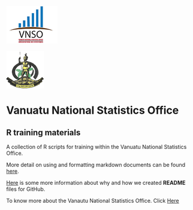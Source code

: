 
<img src="logos/vnso_logo.png">&nbsp;&nbsp;&nbsp;&nbsp;&nbsp;&nbsp;&nbsp;&nbsp;&nbsp;&nbsp;&nbsp;&nbsp;&nbsp;&nbsp;&nbsp;&nbsp;&nbsp;&nbsp;&nbsp;&nbsp;&nbsp;&nbsp;&nbsp;&nbsp;&nbsp;&nbsp;&nbsp;&nbsp;&nbsp;&nbsp;&nbsp;&nbsp;&nbsp;&nbsp;&nbsp;&nbsp;&nbsp;&nbsp;&nbsp;&nbsp;&nbsp;&nbsp;&nbsp;&nbsp;&nbsp;&nbsp;&nbsp;&nbsp;&nbsp;&nbsp;&nbsp;&nbsp;&nbsp;&nbsp;&nbsp;&nbsp;&nbsp;&nbsp;&nbsp;&nbsp;&nbsp;&nbsp;&nbsp;&nbsp;&nbsp;&nbsp;&nbsp;&nbsp;&nbsp;&nbsp;&nbsp;&nbsp;&nbsp;&nbsp;&nbsp;&nbsp;&nbsp;&nbsp;&nbsp;&nbsp;&nbsp;&nbsp;&nbsp;&nbsp;&nbsp;&nbsp;&nbsp;&nbsp;&nbsp;&nbsp;&nbsp;&nbsp;&nbsp;&nbsp;&nbsp;&nbsp;&nbsp;&nbsp;&nbsp;&nbsp;&nbsp;&nbsp;&nbsp;&nbsp;&nbsp;&nbsp;&nbsp;&nbsp;&nbsp;&nbsp;&nbsp;&nbsp;&nbsp;&nbsp;&nbsp;&nbsp;&nbsp;
<img src="logos/vangovlogo.png">

# Vanuatu National Statistics Office&nbsp;

## R training materials

A collection of R scripts for training within the Vanuatu National Statistics Office. 

More detail on using and formatting markdown documents can be found [here](https://help.github.com/en/github/writing-on-github/basic-writing-and-formatting-syntax).

[Here](https://help.github.com/en/github/creating-cloning-and-archiving-repositories/about-readmes) is some more information about why and how we created **README** files for GitHub.

To know more about the Vanautu National Statistics Office. Click [Here](https://vnso.gov.vu)

</div>